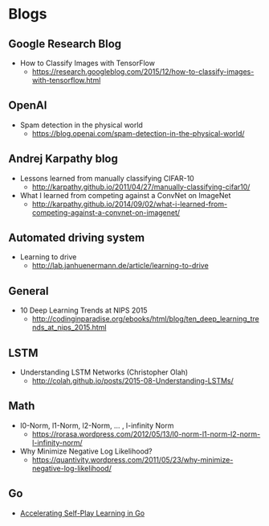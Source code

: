 # Blogs
## Google Research Blog
* How to Classify Images with TensorFlow
  * https://research.googleblog.com/2015/12/how-to-classify-images-with-tensorflow.html

## OpenAI
* Spam detection in the physical world
  * https://blog.openai.com/spam-detection-in-the-physical-world/

## Andrej Karpathy blog
* Lessons learned from manually classifying CIFAR-10
  * http://karpathy.github.io/2011/04/27/manually-classifying-cifar10/
* What I learned from competing against a ConvNet on ImageNet
  * http://karpathy.github.io/2014/09/02/what-i-learned-from-competing-against-a-convnet-on-imagenet/

## Automated driving system
* Learning to drive
  * http://lab.janhuenermann.de/article/learning-to-drive

## General
* 10 Deep Learning Trends at NIPS 2015
  * http://codinginparadise.org/ebooks/html/blog/ten_deep_learning_trends_at_nips_2015.html

## LSTM
* Understanding LSTM Networks (Christopher Olah)
  * http://colah.github.io/posts/2015-08-Understanding-LSTMs/

## Math
* l0-Norm, l1-Norm, l2-Norm, … , l-infinity Norm
  * https://rorasa.wordpress.com/2012/05/13/l0-norm-l1-norm-l2-norm-l-infinity-norm/
* Why Minimize Negative Log Likelihood?
  * https://quantivity.wordpress.com/2011/05/23/why-minimize-negative-log-likelihood/

## Go
* [Accelerating Self-Play Learning in Go](https://blog.janestreet.com/accelerating-self-play-learning-in-go/)
